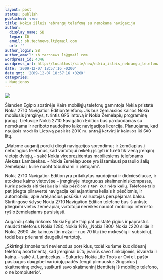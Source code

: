 ```yaml
---
layout: post
status: publish
published: true
title: Nokia išleis nebrangų telefoną su nemokama navigacija
author:
  display_name: SB
  login: SB
  email: sb.technews.lt@gmail.com
  url: ''
author_login: SB
author_email: sb.technews.lt@gmail.com
wordpress_id: 4346
wordpress_url: http://localhost/site/new/nokia_isleis_nebrangu_telefona_su_nemokama_navigacija_/
date: '2009-12-07 18:57:16 +0200'
date_gmt: '2009-12-07 18:57:16 +0200'
categories:
- Naujienos
---
```

<div class="imgright"><img src="http://www.part.lt/img/0961c15848698daafe0d96f8824abc29530.jpg"  /></div>
<p>Šiandien Egipto sostinėje Kaire mobiliųjų telefonų gamintoja Nokia pristatė Nokia 2710 Navigation Edition telefoną. Jis bus žemiausios kainos Nokia mobilusis įrenginys, turintis GPS imtuvą ir Nokia Žemėlapių programinę įrangą. Lietuvoje Nokia 2710 Navigation Edition bus parduodamas su nemokama ir neriboto naudojimo laiko navigacijos licencija. Planuojama, kad naujasis modelis Lietuvą pasieks 2010 m. antrąjį ketvirtį ir kainuos iki 500 litų.</p>
<p>„Matome augantį poreikį diegti navigacijos sprendimus ir žemėlapius į nebrangius telefonus, kad vartotojui reikėtų įsigyti ir turėti tik vieną įrenginį vietoje dviejų, - sakė Nokia viceprezidentas mobiliesiems telefonams Aleksas Lambeekas. – Nokia Žemėlapiuose yra išsamiausi pasaulio šalių žemėlapiai, kurie nuolat tobulinami ir plėtojami“. </p>
<p>Nokia 2710 Navigation Edition yra pritaikytas naudojimui ir didmiesčiuose, ir atokiose kaimo vietovėse – įrenginyje integruotas skaitmeninis kompasas, kuris padeda eiti tiesiausia linija pėsčiomis ten, kur nėra kelių. Telefone taip pat įdiegta pilnavertė navigacija keliaujantiems keliais ir pėsčiomis, ir automobiliu, apie artėjančius posūkius vairuotojas perspėjamas balsu. Skritingose šalyse Nokia 2710 Navigation Edition telefone bus iš anksto įdiegiami vietos žemėlapiai, vartotojui nereikės naudoti mobiliojo interneto ryšio žemėlapiams parsisiųsti. </p>
<p>Augančių šalių rinkoms Nokia Egipte taip pat pristatė pigius ir paprastus naudoti telefonus Nokia 1280, Nokia 1616, „Nokia 1800, Nokia 2220 slide ir Nokia 2690. Jie kainuos itin mažai – nuo 70 litų (be mokesčių ir subsidijų), todėl bus prieinami daugeliui vartotojų. </p>
<p>„Skirtingi žmonės turi nevienodus poreikius, todėl kuriame kuo didesnį telefonų asortimentą, kad įrenginiai būtų įvairūs savo funkcijomis, išvaizda ir kaina, - sakė A. Lambeekas. – Sukurtos Nokia Life Tools ar Ovi el. pašto paslaugos daugybei vartotojų padės žengti pirmuosius žingsnius į skaitmeninę erdvę, susikurti savo skaitmeninį identitetą iš mobiliojo telefono, o ne kompiuterio“.  </p>
